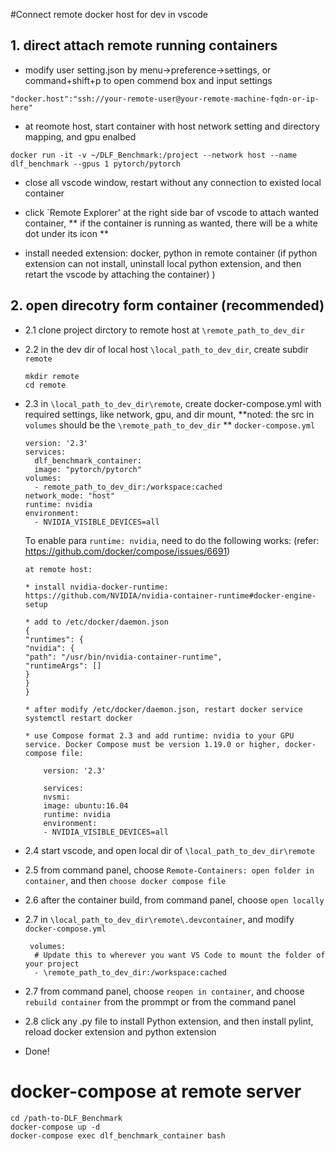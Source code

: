 #Connect remote docker host for dev in vscode

## 1. direct attach remote running containers
* modify user setting.json by menu->preference->settings, or command+shift+p to open commend box and input settings
```
"docker.host":"ssh://your-remote-user@your-remote-machine-fqdn-or-ip-here"
```

* at reomote host, start container with host network setting and directory mapping, and gpu enalbed
```
docker run -it -v ~/DLF_Benchmark:/project --network host --name dlf_benchmark --gpus 1 pytorch/pytorch
```

* close all vscode window, restart without any connection to existed local container

* click `Remote Explorer' at the right side bar of vscode to attach wanted container, 
** if the container is running as wanted, there will be a white dot under its icon **

* install needed extension: docker, python in remote container (if python extension can not install, uninstall local python extension, and then retart the vscode by attaching the container)
)  

## 2. open direcotry form container (recommended)
* 2.1 clone project dirctory to remote host at `\remote_path_to_dev_dir`
* 2.2 in the dev dir of local host `\local_path_to_dev_dir`, create subdir `remote`
    ```
    mkdir remote
    cd remote
    ```
* 2.3 in `\local_path_to_dev_dir\remote`, create docker-compose.yml with required settings, like network, gpu, and dir mount,
    **noted: the src in `volumes` should be the `\remote_path_to_dev_dir` **
    `docker-compose.yml`
    ```
    version: '2.3'
    services:
      dlf_benchmark_container:
      image: "pytorch/pytorch"
    volumes:
      - remote_path_to_dev_dir:/workspace:cached
    network_mode: "host"
    runtime: nvidia
    environment:
      - NVIDIA_VISIBLE_DEVICES=all
    ```
    
    To enable para `runtime: nvidia`, need to do the following works: (refer: https://github.com/docker/compose/issues/6691)
    ```
    at remote host:
    
    * install nvidia-docker-runtime:
    https://github.com/NVIDIA/nvidia-container-runtime#docker-engine-setup

    * add to /etc/docker/daemon.json
    {
    "runtimes": {
    "nvidia": {
    "path": "/usr/bin/nvidia-container-runtime",
    "runtimeArgs": []
    }
    }
    }

    * after modify /etc/docker/daemon.json, restart docker service
    systemctl restart docker

    * use Compose format 2.3 and add runtime: nvidia to your GPU service. Docker Compose must be version 1.19.0 or higher, docker-compose file:
        
        version: '2.3'

        services:
        nvsmi:
        image: ubuntu:16.04
        runtime: nvidia
        environment:
        - NVIDIA_VISIBLE_DEVICES=all
    ```

* 2.4 start vscode, and open local dir of `\local_path_to_dev_dir\remote`
* 2.5 from command panel, choose `Remote-Containers: open folder in container`, and then `choose docker compose file`
* 2.6 after the container build, from command panel, choose `open locally`
* 2.7 in `\local_path_to_dev_dir\remote\.devcontainer`, and modify `docker-compose.yml`
    ```
     volumes:
      # Update this to wherever you want VS Code to mount the folder of your project
      - \remote_path_to_dev_dir:/workspace:cached
    ```
* 2.7 from command panel, choose `reopen in container`, and choose `rebuild container` from the prommpt or from the command panel
* 2.8 click any .py file to install Python extension, and then install pylint, reload docker extension and python extension

* Done!

# docker-compose at remote server
```
cd /path-to-DLF_Benchmark
docker-compose up -d
docker-compose exec dlf_benchmark_container bash
```
